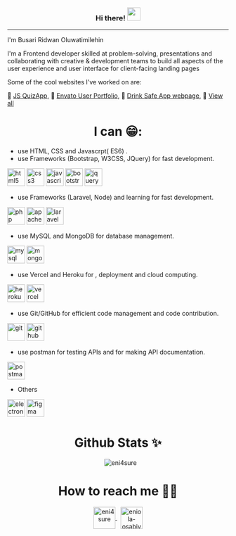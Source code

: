 <!-- <h1 align="center"> Hi there 👋🏾 </h1> -->

<h3 align="center"> Hi there! <img src="https://raw.githubusercontent.com/MartinHeinz/MartinHeinz/master/wave.gif" width="30px"></h3>

<hr>

I'm Busari Ridwan Oluwatimilehin

I'm a Frontend developer skilled at problem-solving, presentations and collaborating with creative & development teams to build all aspects of the user experience and user interface for client-facing landing pages

Some of the cool websites I've worked on are:

🚀️  [JS QuizApp](https://identityseal.github.io/index.html),
🚀️  [Envato User Portfolio](https://envato-user-portfolio.vercel.app),
🚀️  [Drink Safe App webpage](https://frozen-castle-28779.herokuapp.com/),
🚀️  [View all](https://github.com/IdentitySeal?tab=repositories)

<h1 align="center">I can 😁:</h1>

- use HTML, CSS and Javascrpt( ES6)  .
- use Frameworks (Bootstrap, W3CSS, JQuery) for fast development.

<p>
    <img src="https://devicons.github.io/devicon/devicon.git/icons/html5/html5-original-wordmark.svg" alt="html5" height="40"/> 
    <img src="https://devicons.github.io/devicon/devicon.git/icons/css3/css3-original-wordmark.svg" alt="css3" height="40"/> 
    <img src="https://devicons.github.io/devicon/devicon.git/icons/javascript/javascript-original.svg" alt="javascript" height="40"/> 
    <img src="https://devicons.github.io/devicon/devicon.git/icons/bootstrap/bootstrap-plain.svg" alt="bootstrap" height="40"/> 
    <img src="https://devicon.dev/devicon.git/icons/jquery/jquery-original-wordmark.svg" alt="jquery" height="40"/> 
</p>

- use Frameworks (Laravel, Node) and learning for fast development.

<p>
    <img src="https://devicon.dev/devicon.git/icons/php/php-original.svg" alt="php" height="40"/> 
    <img src="https://www.surrealcms.com/uploads/nodejs-logo.png" alt="apache" height="40"/> 
    <img src="https://devicons.github.io/devicon/devicon.git/icons/laravel/laravel-plain-wordmark.svg" alt="laravel" height="40"/> 
</p>

- use MySQL and MongoDB for database management.

<p>
    <img src="https://devicons.github.io/devicon/devicon.git/icons/mysql/mysql-original-wordmark.svg" alt="mysql" height="40"/>
<img src="https://banner2.cleanpng.com/20180702/bgt/kisspng-mongodb-database-nosql-postgresql-mongo-5b39f9e3445fa6.5652746415305261792801.jpg" alt="mongoDB" height="40"/>

</p>

- use Vercel and Heroku for , deployment and cloud computing.

<img src="https://www.fullstackpython.com/img/logos/heroku.png" alt="heroku" height="40"/> 
    <img src="https://www.globenewswire.com/fr/Attachment/LogoDisplay/870947?lastModified=04%2F21%2F2020%2006%3A00%3A18&size=2&attachmentExternalGnwId=0&v=2019124" alt="vercel" height="40"/>
</p>

- use Git/GitHub for efficient code management and code contribution.

<p>
    <img src="https://www.vectorlogo.zone/logos/git-scm/git-scm-ar21.svg" alt="git" height="40"/> 
    <img src="https://www.vectorlogo.zone/logos/github/github-ar21.svg" alt="github" height="40"/> 
</p>

- use postman for testing APIs and for making API documentation.

<p>
    <img src="https://miro.medium.com/max/802/1*dLWPk_rziSpWhPx1UWONbQ@2x.png" alt="postman" height="40"/> 
</p>

- Others

<p>
    <img src="https://www.betterteam.com/i/canva-1024x512-20200421.png" alt="electron" height="40"/> 
    <img src="https://www.vectorlogo.zone/logos/figma/figma-icon.svg" alt="figma" height="40"/> 
</p>

<h1 align="center">Github Stats ✨</h1>

<div align="center">      
    <img src="https://github-readme-stats.vercel.app/api?username=identitySeal&show_icons=true" alt="eni4sure" />
</div>

<h1 align="center">How to reach me 🤝🏾</h1>

<p align="center">
    <a href="https://twitter.com/tohmeewa" target="_blank">
        <img align="center" src="https://devicon.dev/devicon.git/icons/twitter/twitter-original.svg" alt="eni4sure" height="50" />
    </a>
     
    <a href="https://www.linkedin.com/in/ridwan-oluwatimilehin-busari-21b9121a4/" target="_blank"
        ><img align="center" src="https://www.vectorlogo.zone/logos/linkedin/linkedin-icon.svg" alt="eniola-osabiya" height="50" />
    </a>
</p>

</p>
